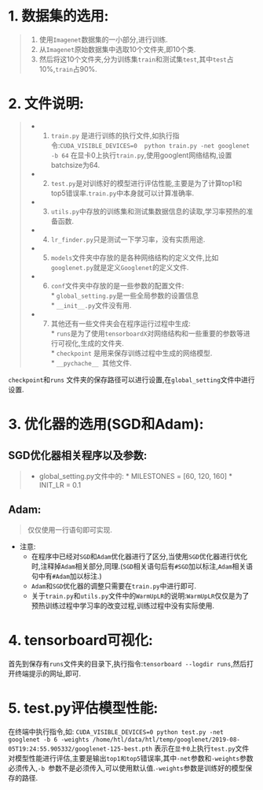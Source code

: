 # 1. 数据集的选用:  
> 1. 使用`Imagenet`数据集的一小部分,进行训练.  
> 2. 从`Imagenet`原始数据集中选取10个文件夹,即10个类.  
> 3. 然后将这10个文件夹,分为训练集`train`和测试集`test`,其中`test`占10%,`train`占90%.  

# 2. 文件说明:
> * 1. `train.py` 是进行训练的执行文件,如执行指令:`CUDA_VISIBLE_DEVICES=0  python train.py -net googlenet -b 64` 在显卡0上执行`train.py`,使用googlent网络结构,设置batchsize为64.  
> * 2. `test.py`是对训练好的模型进行评估性能,主要是为了计算top1和top5错误率.`train.py`中本身就可以计算准确率.  
> * 3. `utils.py`中存放的训练集和测试集数据信息的读取,学习率预热的准备函数.  
>* 4. `lr_finder.py`只是测试一下学习率，没有实质用途.  
> * 5. `models`文件夹中存放的是各种网络结构的定义文件,比如`googlenet.py`就是定义`Googlenet`的定义文件.  
> * 6. `conf`文件夹中存放的是一些参数的配置文件:  
	* `global_setting.py`是一些全局参数的设置信息  
	* `__init__.py`文件没有用.  
> * 7. 其他还有一些文件夹会在程序运行过程中生成:  
	* `runs`是为了使用`tensorboardX`对网络结构和一些重要的参数等进行可视化,生成的文件夹.  
	* `checkpoint` 是用来保存训练过程中生成的网络模型.  
	* `__pychache__ `其他文件.  
  
`checkpoint`和`runs` 文件夹的保存路径可以进行设置,在`global_setting`文件中进行设置.
  
# 3. 优化器的选用(SGD和Adam):  
## SGD优化器相关程序以及参数:
> * global_setting.py文件中的:
	* MILESTONES = [60, 120, 160]
	* INIT_LR = 0.1
## Adam:
> 仅仅使用一行语句即可实现.  
  
* 注意: 
	* 在程序中已经对`SGD`和`Adam`优化器进行了区分,当使用`SGD`优化器进行优化时,注释掉`Adam`相关部分,同理.(`SGD`相关语句后有`#SGD`加以标注,`Adam`相关语句中有`#Adam`加以标注.)  
	* `Adam`和`SGD`优化器的调整只需要在`train.py`中进行即可.  
	* 关于`train.py`和`utils.py`文件中的`WarmUpLR`的说明:`WarmUpLR`仅仅是为了预热训练过程中学习率的改变过程,训练过程中没有实际使用.  
	
# 4. tensorboard可视化:  
首先到保存有`runs`文件夹的目录下,执行指令:`tensorboard --logdir runs`,然后打开终端提示的网址,即可.  

# 5. test.py评估模型性能:  
在终端中执行指令,如:
`CUDA_VISIBLE_DEVICES=0 python test.py -net googlenet -b 6 -weights /home/htl/data/htl/temp/googlenet/2019-08-05T19:24:55.905332/googlenet-125-best.pth`
表示在`显卡0`上执行`test.py`文件对模型性能进行评估,主要是输出`top1和top5`错误率,其中`-net`参数和`-weights`参数必须传入,`-b `参数不是必须传入,可以使用默认值.`-weights`参数是训练好的模型保存的路径.  
























